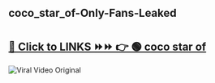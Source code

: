 
 ## coco_star_of-Only-Fans-Leaked

# <h2><a href="https://clipsfans.com/coco_star_of&ref=git">🔗 Click to LINKS ⏩⏩ 👉 🟢 coco star of </a></h2>

<a href="https://clipsfans.com/coco_star_of&ref=git" rel="nofollow" data-target="animated-image.originalLink"><img src="https://i.ibb.co.com/xMMVF88/686577567.gif" alt="Viral Video Original" style="max-width: 100%; display: inline-block;" data-target="animated-image.originalImage"></a>
